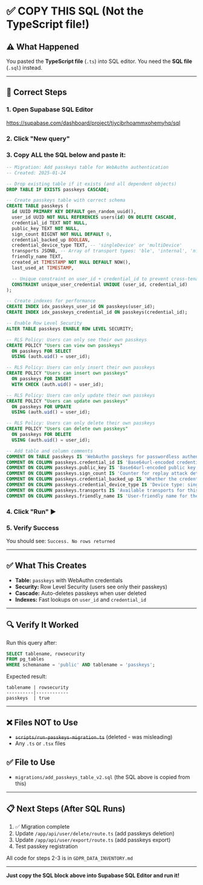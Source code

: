 # ✅ COPY THIS SQL (Not the TypeScript file!)

## ⚠️ What Happened
You pasted the **TypeScript file** (`.ts`) into SQL editor. You need the **SQL file** (`.sql`) instead.

---

## 🎯 Correct Steps

### 1. Open Supabase SQL Editor
https://supabase.com/dashboard/project/tjycibrhoammxohemyhq/sql

### 2. Click "New query"

### 3. Copy ALL the SQL below and paste it:

```sql
-- Migration: Add passkeys table for WebAuthn authentication
-- Created: 2025-01-24

-- Drop existing table if it exists (and all dependent objects)
DROP TABLE IF EXISTS passkeys CASCADE;

-- Create passkeys table with correct schema
CREATE TABLE passkeys (
  id UUID PRIMARY KEY DEFAULT gen_random_uuid(),
  user_id UUID NOT NULL REFERENCES users(id) ON DELETE CASCADE,
  credential_id TEXT NOT NULL,
  public_key TEXT NOT NULL,
  sign_count BIGINT NOT NULL DEFAULT 0,
  credential_backed_up BOOLEAN,
  credential_device_type TEXT, -- 'singleDevice' or 'multiDevice'
  transports JSONB, -- Array of transport types: 'ble', 'internal', 'nfc', 'usb', 'cable', 'hybrid'
  friendly_name TEXT,
  created_at TIMESTAMP NOT NULL DEFAULT NOW(),
  last_used_at TIMESTAMP,

  -- Unique constraint on user_id + credential_id to prevent cross-tenant clashes
  CONSTRAINT unique_user_credential UNIQUE (user_id, credential_id)
);

-- Create indexes for performance
CREATE INDEX idx_passkeys_user_id ON passkeys(user_id);
CREATE INDEX idx_passkeys_credential_id ON passkeys(credential_id);

-- Enable Row Level Security
ALTER TABLE passkeys ENABLE ROW LEVEL SECURITY;

-- RLS Policy: Users can only see their own passkeys
CREATE POLICY "Users can view own passkeys"
  ON passkeys FOR SELECT
  USING (auth.uid() = user_id);

-- RLS Policy: Users can only insert their own passkeys
CREATE POLICY "Users can insert own passkeys"
  ON passkeys FOR INSERT
  WITH CHECK (auth.uid() = user_id);

-- RLS Policy: Users can only update their own passkeys
CREATE POLICY "Users can update own passkeys"
  ON passkeys FOR UPDATE
  USING (auth.uid() = user_id);

-- RLS Policy: Users can only delete their own passkeys
CREATE POLICY "Users can delete own passkeys"
  ON passkeys FOR DELETE
  USING (auth.uid() = user_id);

-- Add table and column comments
COMMENT ON TABLE passkeys IS 'WebAuthn passkeys for passwordless authentication';
COMMENT ON COLUMN passkeys.credential_id IS 'Base64url-encoded credential ID';
COMMENT ON COLUMN passkeys.public_key IS 'Base64url-encoded public key';
COMMENT ON COLUMN passkeys.sign_count IS 'Counter for replay attack detection';
COMMENT ON COLUMN passkeys.credential_backed_up IS 'Whether the credential is backed up (multi-device)';
COMMENT ON COLUMN passkeys.credential_device_type IS 'Device type: singleDevice or multiDevice';
COMMENT ON COLUMN passkeys.transports IS 'Available transports for this credential';
COMMENT ON COLUMN passkeys.friendly_name IS 'User-friendly name for the passkey';
```

### 4. Click "Run" ▶️

### 5. Verify Success
You should see: `Success. No rows returned`

---

## ✅ What This Creates

- **Table:** `passkeys` with WebAuthn credentials
- **Security:** Row Level Security (users see only their passkeys)
- **Cascade:** Auto-deletes passkeys when user deleted
- **Indexes:** Fast lookups on `user_id` and `credential_id`

---

## 🔍 Verify It Worked

Run this query after:
```sql
SELECT tablename, rowsecurity
FROM pg_tables
WHERE schemaname = 'public' AND tablename = 'passkeys';
```

Expected result:
```
tablename | rowsecurity
----------|------------
passkeys  | true
```

---

## ❌ Files NOT to Use

- ~~`scripts/run-passkeys-migration.ts`~~ (deleted - was misleading)
- Any `.ts` or `.tsx` files

## ✅ File to Use

- `migrations/add_passkeys_table_v2.sql` (the SQL above is copied from this)

---

## 📋 Next Steps (After SQL Runs)

1. ✅ Migration complete
2. Update `/app/api/user/delete/route.ts` (add passkeys deletion)
3. Update `/app/api/user/export/route.ts` (add passkeys export)
4. Test passkey registration

All code for steps 2-3 is in `GDPR_DATA_INVENTORY.md`

---

**Just copy the SQL block above into Supabase SQL Editor and run it!**
